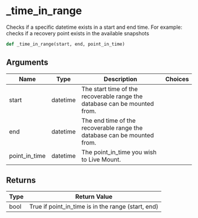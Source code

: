 # _time_in_range

Checks if a specific datetime exists in a start and end time. For example: checks if a recovery point exists in the available snapshots
```py
def _time_in_range(start, end, point_in_time)
```

## Arguments
| Name          | Type      | Description                                                                 | Choices |
|---------------|-----------|-----------------------------------------------------------------------------|---------|
| start         | datetime  | The start time of the recoverable range the database can be mounted from.   |         |
| end           | datetime  | The end time of the recoverable range the database can be mounted from.     |         |
| point_in_time | datetime  | The point_in_time you wish to Live Mount.                                   |         |

## Returns
| Type | Return Value                                                                                  |
|------|-----------------------------------------------------------------------------------------------|
| bool | True if point_in_time is in the range (start, end)                                            |
